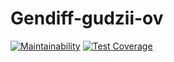 # Gendiff-gudzii-ov
[![Maintainability](https://api.codeclimate.com/v1/badges/a591c3f6f204eb38c57e/maintainability)](https://codeclimate.com/github/gudzii-ov/project-lvl2-s281/maintainability)
[![Test Coverage](https://api.codeclimate.com/v1/badges/a591c3f6f204eb38c57e/test_coverage)](https://codeclimate.com/github/gudzii-ov/project-lvl2-s281/test_coverage)
